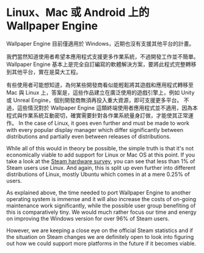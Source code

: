 # Linux、Mac 或 Android 上的 Wallpaper Engine

Wallpaper Engine 目前僅適用於 Windows，近期也沒有支援其他平台的計畫。

我們當然知道使用者希望本應用程式支援更多作業系統，不過開發工作並不簡單。 Wallpaper Engine 基本上是完全自訂編寫的軟體解決方案，要將此程式完整轉移到其他平台，實在是莫大工程。

有些使用者可能想知道，為何某些開發商看似能輕鬆將其遊戲和應用程式轉移至 Mac 與 Linux 上，答案是，這些作品建立在廣泛使用的遊戲引擎上，例如 Unity 或 Unreal Engine，個別開發商無須再投入重大資源，即可支援更多平台。 不過，這些情況對於 Wallpaper Engine 這類終端使用者應用程式並不適用，因為本程式與作業系統互動密切，確實需要針對各作業系統量身訂做，才能使其正常運作。 In the case of Linux, it goes even further and must be made to work with every popular display manager which differ significantly between distributions and partially even between releases of distributions.

While all of this would in theory be possible, the simple truth is that it's not economically viable to add support for Linux or Mac OS at this point. If you take a look at the [Steam hardware survey](https://store.steampowered.com/hwsurvey), you can see that less than 1% of Steam users use Linux. And again, this is split up even further into different distributions of Linux, mostly Ubuntu which comes in at a mere 0.25% of users.

As explained above, the time needed to port Wallpaper Engine to another operating system is immense and it will also increase the costs of on-going maintenance work significantly, while the possible user group benefiting of this is comparatively tiny. We would much rather focus our time and energy on improving the Windows version for over 96% of Steam users.

However, we are keeping a close eye on the official Steam statistics and if the situation on Steam changes we are definitely open to look into figuring out how we could support more platforms in the future if it becomes viable. 